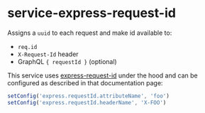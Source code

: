 # service-express-request-id

Assigns a `uuid` to each request and make id available to:
- `req.id`
- `X-Request-Id` header
- GraphQL `{ requestId }` (optional)

This service uses [express-request-id](https://www.npmjs.com/package/express-request-id)
under the hood and can be configured as described in that documentation page:

```js
setConfig('express.requestId.attributeName', 'foo')
setConfig('express.requestId.headerName', 'X-FOO')
```
